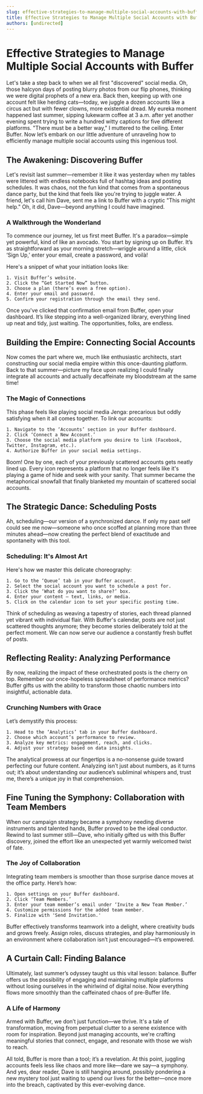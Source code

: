 ```yaml
---
slug: effective-strategies-to-manage-multiple-social-accounts-with-buffer
title: Effective Strategies to Manage Multiple Social Accounts with Buffer
authors: [undirected]
---
```



# Effective Strategies to Manage Multiple Social Accounts with Buffer

Let's take a step back to when we all first "discovered" social media. Oh, those halcyon days of posting blurry photos from our flip phones, thinking we were digital prophets of a new era. Back then, keeping up with one account felt like herding cats—today, we juggle a dozen accounts like a circus act but with fewer clowns, more existential dread. My eureka moment happened last summer, sipping lukewarm coffee at 3 a.m. after yet another evening spent trying to write a hundred witty captions for five different platforms. "There must be a better way," I muttered to the ceiling. Enter Buffer. Now let’s embark on our little adventure of unraveling how to efficiently manage multiple social accounts using this ingenious tool.

## The Awakening: Discovering Buffer

Let's revisit last summer—remember it like it was yesterday when my tables were littered with endless notebooks full of hashtag ideas and posting schedules. It was chaos, not the fun kind that comes from a spontaneous dance party, but the kind that feels like you're trying to juggle water. A friend, let's call him Dave, sent me a link to Buffer with a cryptic "This might help." Oh, it did, Dave—beyond anything I could have imagined.

### A Walkthrough the Wonderland

To commence our journey, let us first meet Buffer. It's a paradox—simple yet powerful, kind of like an avocado. You start by signing up on Buffer. It’s as straightforward as your morning stretch—wriggle around a little, click ‘Sign Up,’ enter your email, create a password, and voilà!

Here's a snippet of what your initiation looks like:

```plaintext
1. Visit Buffer’s website.
2. Click the “Get Started Now” button.
3. Choose a plan (there’s even a free option).
4. Enter your email and password. 
5. Confirm your registration through the email they send.
```

Once you've clicked that confirmation email from Buffer, open your dashboard. It’s like stepping into a well-organized library, everything lined up neat and tidy, just waiting. The opportunities, folks, are endless.

## Building the Empire: Connecting Social Accounts

Now comes the part where we, much like enthusiastic architects, start constructing our social media empire within this once-daunting platform. Back to that summer—picture my face upon realizing I could finally integrate all accounts and actually decaffeinate my bloodstream at the same time!

### The Magic of Connections

This phase feels like playing social media Jenga: precarious but oddly satisfying when it all comes together. To link our accounts:

```plaintext
1. Navigate to the ‘Accounts’ section in your Buffer dashboard.
2. Click ‘Connect a New Account.’
3. Choose the social media platform you desire to link (Facebook, Twitter, Instagram, etc.).
4. Authorize Buffer in your social media settings.
```

Boom! One by one, each of your previously scattered accounts gets neatly lined up. Every icon represents a platform that no longer feels like it's playing a game of hide and seek with your sanity. That summer became the metaphorical snowfall that finally blanketed my mountain of scattered social accounts.

## The Strategic Dance: Scheduling Posts

Ah, scheduling—our version of a synchronized dance. If only my past self could see me now—someone who once scoffed at planning more than three minutes ahead—now creating the perfect blend of exactitude and spontaneity with this tool.

### Scheduling: It's Almost Art

Here's how we master this delicate choreography:

```plaintext
1. Go to the ‘Queue’ tab in your Buffer account.
2. Select the social account you want to schedule a post for.
3. Click the ‘What do you want to share?’ box.
4. Enter your content – text, links, or media.
5. Click on the calendar icon to set your specific posting time.
```

Think of scheduling as weaving a tapestry of stories, each thread planned yet vibrant with individual flair. With Buffer's calendar, posts are not just scattered thoughts anymore; they become stories deliberately told at the perfect moment. We can now serve our audience a constantly fresh buffet of posts.

## Reflecting Reality: Analyzing Performance

By now, realizing the impact of these orchestrated posts is the cherry on top. Remember our once-hopeless spreadsheet of performance metrics? Buffer gifts us with the ability to transform those chaotic numbers into insightful, actionable data.

### Crunching Numbers with Grace

Let’s demystify this process:

```plaintext
1. Head to the ‘Analytics’ tab in your Buffer dashboard.
2. Choose which account’s performance to review.
3. Analyze key metrics: engagement, reach, and clicks.
4. Adjust your strategy based on data insights.
```

The analytical prowess at our fingertips is a no-nonsense guide toward perfecting our future content. Analyzing isn’t just about numbers, as it turns out; it’s about understanding our audience’s subliminal whispers and, trust me, there’s a unique joy in that comprehension. 

## Fine Tuning the Symphony: Collaboration with Team Members

When our campaign strategy became a symphony needing diverse instruments and talented hands, Buffer proved to be the ideal conductor. Rewind to last summer still—Dave, who initially gifted us with this Buffer discovery, joined the effort like an unexpected yet warmly welcomed twist of fate.

### The Joy of Collaboration

Integrating team members is smoother than those surprise dance moves at the office party. Here’s how:

```plaintext
1. Open settings on your Buffer dashboard.
2. Click ‘Team Members.’
3. Enter your team member’s email under ‘Invite a New Team Member.’
4. Customize permissions for the added team member.
5. Finalize with 'Send Invitation.'
```

Buffer effectively transforms teamwork into a delight, where creativity buds and grows freely. Assign roles, discuss strategies, and play harmoniously in an environment where collaboration isn’t just encouraged—it’s empowered.

## A Curtain Call: Finding Balance

Ultimately, last summer’s odyssey taught us this vital lesson: balance. Buffer offers us the possibility of engaging and maintaining multiple platforms without losing ourselves in the whirlwind of digital noise. Now everything flows more smoothly than the caffeinated chaos of pre-Buffer life.

### A Life of Harmony

Armed with Buffer, we don’t just function—we thrive. It's a tale of transformation, moving from perpetual clutter to a serene existence with room for inspiration. Beyond just managing accounts, we're crafting meaningful stories that connect, engage, and resonate with those we wish to reach.

All told, Buffer is more than a tool; it’s a revelation. At this point, juggling accounts feels less like chaos and more like—dare we say—a symphony. And yes, dear reader, Dave is still hanging around, possibly pondering a new mystery tool just waiting to upend our lives for the better—once more into the breach, captivated by this ever-evolving dance.